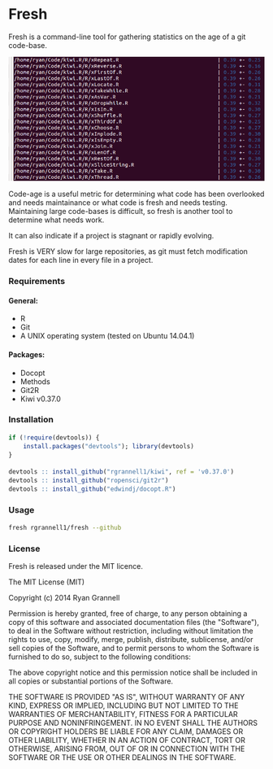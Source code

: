 Fresh
======================

Fresh is a command-line tool for gathering statistics on
the age of a git code-base.

<img src="fresh.png"> </img>

Code-age is a useful metric for determining what code has been
overlooked and needs maintainance or what code is fresh and needs testing. Maintaining
large code-bases is difficult, so fresh is another tool to determine what needs work.

It can also indicate if a project is stagnant or rapidly evolving.

Fresh is VERY slow for large repositories, as git must fetch modification dates
for each line in every file in a project.

### Requirements

#### General:

* R
* Git
* A UNIX operating system (tested on Ubuntu 14.04.1)

#### Packages:

* Docopt
* Methods
* Git2R
* Kiwi v0.37.0

### Installation



```R
if (!require(devtools)) {
    install.packages("devtools"); library(devtools)
}

devtools :: install_github("rgrannell1/kiwi", ref = 'v0.37.0')
devtools :: install_github("ropensci/git2r")
devtools :: install_github("edwindj/docopt.R")

```

### Usage

```bash
fresh rgrannell1/fresh --github
```

### License

Fresh is released under the MIT licence.

The MIT License (MIT)

Copyright (c) 2014 Ryan Grannell

Permission is hereby granted, free of charge, to any person obtaining a copy of this software and associated documentation files (the "Software"), to deal in the Software without restriction, including without limitation the rights to use, copy, modify, merge, publish, distribute, sublicense, and/or sell copies of the Software, and to permit persons to whom the Software is furnished to do so, subject to the following conditions:

The above copyright notice and this permission notice shall be included in all copies or substantial portions of the Software.

THE SOFTWARE IS PROVIDED "AS IS", WITHOUT WARRANTY OF ANY KIND, EXPRESS OR IMPLIED, INCLUDING BUT NOT LIMITED TO THE WARRANTIES OF MERCHANTABILITY, FITNESS FOR A PARTICULAR PURPOSE AND NONINFRINGEMENT. IN NO EVENT SHALL THE AUTHORS OR COPYRIGHT HOLDERS BE LIABLE FOR ANY CLAIM, DAMAGES OR OTHER LIABILITY, WHETHER IN AN ACTION OF CONTRACT, TORT OR OTHERWISE, ARISING FROM, OUT OF OR IN CONNECTION WITH THE SOFTWARE OR THE USE OR OTHER DEALINGS IN THE SOFTWARE.
